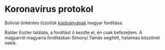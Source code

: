 # Koronavírus protokol

Bolíviai önkéntes tűzoltók [kiadványának](https://www.facebook.com/geosbolivia/posts/2801908279889094) magyar fordítása.

Balder Eszter találata, a fordítást ő kezdte el, én csak befezejtem. A magyarról magyarra fordításban Simonyi Tamás segített, hatalmas köszönet nekik.
